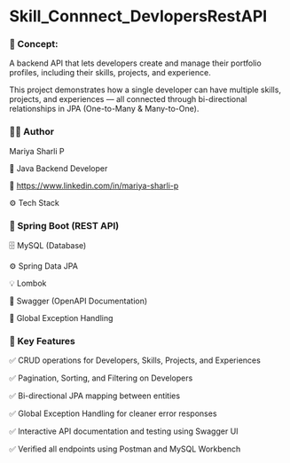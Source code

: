 # Skill_Connnect_DevlopersRestAPI

### 🧠 Concept:

A backend API that lets developers create and manage their portfolio profiles, including their skills, projects, and experience.

This project demonstrates how a single developer can have multiple skills, projects, and experiences — all connected through bi-directional relationships in JPA (One-to-Many & Many-to-One).
### 👩‍💻 Author
Mariya Sharli P

💼 Java Backend Developer

🔗 https://www.linkedin.com/in/mariya-sharli-p

⚙️ Tech Stack

### 🧩 Spring Boot (REST API)

🗄️ MySQL (Database)

⚙️ Spring Data JPA

💡 Lombok

📘 Swagger (OpenAPI Documentation)

🚨 Global Exception Handling
### 🌟 Key Features

✅ CRUD operations for Developers, Skills, Projects, and Experiences

✅ Pagination, Sorting, and Filtering on Developers

✅ Bi-directional JPA mapping between entities

✅ Global Exception Handling for cleaner error responses

✅ Interactive API documentation and testing using Swagger UI

✅ Verified all endpoints using Postman and MySQL Workbench
